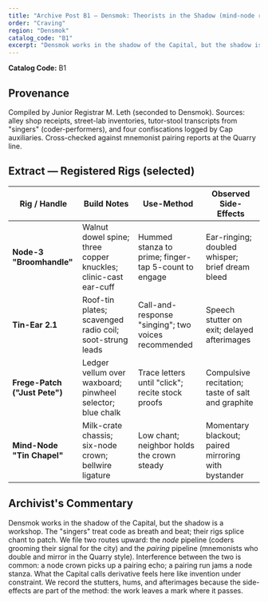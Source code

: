```yaml
---
title: "Archive Post B1 — Densmok: Theorists in the Shadow (mind-node rigs catalog)"
order: "Craving"
region: "Densmok"
catalog_code: "B1"
excerpt: "Densmok works in the shadow of the Capital, but the shadow is a workshop. The 'singers' treat code as breath and beat; their rigs splice chant to patch."
---
```


**Catalog Code:** B1

## Provenance

Compiled by Junior Registrar M. Leth (seconded to Densmok). Sources: alley shop receipts, street-lab
inventories, tutor-stool transcripts from "singers" (coder-performers), and four confiscations logged
by Cap auxiliaries. Cross-checked against mnemonist pairing reports at the Quarry line.

## Extract — Registered Rigs (selected)

| Rig / Handle | Build Notes | Use-Method | Observed Side-Effects |
|-------------|-------------|------------|---------------------|
| **Node-3 "Broomhandle"** | Walnut dowel spine; three copper knuckles; clinic-cast ear-cuff | Hummed stanza to prime; finger-tap 5-count to engage | Ear-ringing; doubled whisper; brief dream bleed |
| **Tin-Ear 2.1** | Roof-tin plates; scavenged radio coil; soot-strung leads | Call-and-response "singing"; two voices recommended | Speech stutter on exit; delayed afterimages |
| **Frege-Patch ("Just Pete")** | Ledger vellum over waxboard; pinwheel selector; blue chalk | Trace letters until "click"; recite stock proofs | Compulsive recitation; taste of salt and graphite |
| **Mind-Node "Tin Chapel"** | Milk-crate chassis; six-node crown; bellwire ligature | Low chant; neighbor holds the crown steady | Momentary blackout; paired mirroring with bystander |

## Archivist's Commentary

Densmok works in the shadow of the Capital, but the shadow is a workshop. The "singers" treat code
as breath and beat; their rigs splice chant to patch. We file two routes upward: the *node*
pipeline (coders grooming their signal for the city) and the *pairing* pipeline (mnemonists
who double and mirror in the Quarry style). Interference between the two is common: a node crown
picks up a pairing echo; a pairing run jams a node stanza. What the Capital calls derivative feels
here like invention under constraint. We record the stutters, hums, and afterimages because the
side-effects are part of the method: the work leaves a mark where it passes.